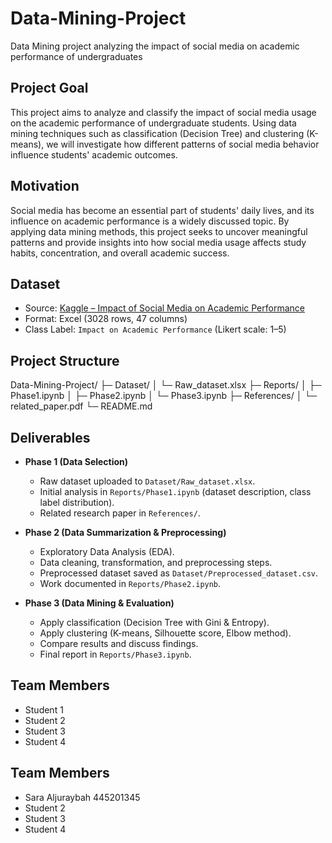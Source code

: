 # Data-Mining-Project
Data Mining project analyzing the impact of social media on academic performance of undergraduates

## Project Goal
This project aims to analyze and classify the impact of social media usage on the academic performance of undergraduate students. Using data mining techniques such as classification (Decision Tree) and clustering (K-means), we will investigate how different patterns of social media behavior influence students' academic outcomes.

## Motivation
Social media has become an essential part of students' daily lives, and its influence on academic performance is a widely discussed topic. By applying data mining methods, this project seeks to uncover meaningful patterns and provide insights into how social media usage affects study habits, concentration, and overall academic success.

## Dataset
- Source: [Kaggle – Impact of Social Media on Academic Performance](https://www.kaggle.com/datasets/aderonkeayobami/impact-of-social-media-on-academic-performances)  
- Format: Excel (3028 rows, 47 columns)  
- Class Label: `Impact on Academic Performance` (Likert scale: 1–5)  

## Project Structure
Data-Mining-Project/
├─ Dataset/
│ └─ Raw_dataset.xlsx
├─ Reports/
│ ├─ Phase1.ipynb
│ ├─ Phase2.ipynb
│ └─ Phase3.ipynb
├─ References/
│ └─ related_paper.pdf
└─ README.md

## Deliverables

- **Phase 1 (Data Selection)**  
  - Raw dataset uploaded to `Dataset/Raw_dataset.xlsx`.  
  - Initial analysis in `Reports/Phase1.ipynb` (dataset description, class label distribution).  
  - Related research paper in `References/`.  

- **Phase 2 (Data Summarization & Preprocessing)**  
  - Exploratory Data Analysis (EDA).  
  - Data cleaning, transformation, and preprocessing steps.  
  - Preprocessed dataset saved as `Dataset/Preprocessed_dataset.csv`.  
  - Work documented in `Reports/Phase2.ipynb`.  

- **Phase 3 (Data Mining & Evaluation)**  
  - Apply classification (Decision Tree with Gini & Entropy).  
  - Apply clustering (K-means, Silhouette score, Elbow method).  
  - Compare results and discuss findings.  
  - Final report in `Reports/Phase3.ipynb`.  

## Team Members
- Student 1  
- Student 2  
- Student 3  
- Student 4  

## Team Members
- Sara Aljuraybah 445201345 
- Student 2  
- Student 3  
- Student 4  


